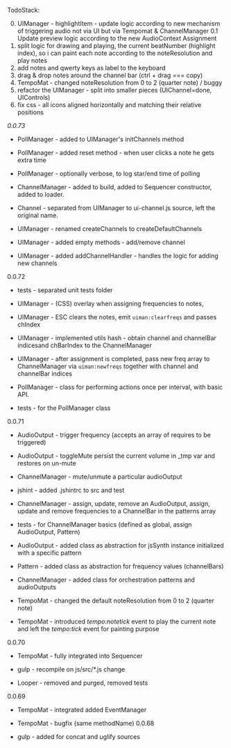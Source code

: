 TodoStack:

0. UIManager - highlightItem - update logic according to new mechanism of triggering audio not via UI but via Tempomat & ChannelManager
0.1 Update preview logic according to the new AudioContext Assignment
1. split logic for drawing and playing, the current beatNumber (highlight index), so i can paint each note according to the noteResolution and play notes
2. add notes and qwerty keys as label to the keyboard
3. drag & drop notes around the channel bar (ctrl + drag === copy)
4. TempoMat - changed noteResolution from 0 to 2 (quarter note) / buggy
5. refactor the UIManager - split into smaller pieces (UIChannel=done, UIControls)
6. fix css - all icons aligned horizontally and matching their relative 
positions

*0.0.73*

* PollManager - added to UIManager's initChannels method

* PollManager - added reset method - when user clicks a note he gets extra time

* PollManager - optionally verbose, to log star/end time of polling

* ChannelManager - added to build, added to Sequencer constructor, added to loader.

* Channel - separated from UIManager to ui-channel.js source, left the original name.

* UIManager - renamed createChannels to createDefaultChannels

* UIManager - added empty methods - add/remove channel

* UIManager - added addChannelHandler - handles the logic for adding new channels

0.0.72
* tests - separated unit tests folder

* UIManager - (CSS) overlay when assigning frequencies to notes,

* UIManager - ESC clears the notes, emit `uiman:clearfreqs` and passes chIndex 

* UIManager - implemented utils hash - obtain channel and channelBar indicesand chBarIndex to the ChannelManager

* UIManager - after assignment is completed, pass new freq array to ChannelManager via `uiman:newfreqs` together with channel and channelBar indices

* PollManager - class for performing actions once per interval, with basic API.

* tests - for the PollManager class

0.0.71
* AudioOutput - trigger frequency (accepts an array of requires to be triggered)

* AudioOutput - toggleMute persist the current volume in _tmp var and restores on un-mute

* ChannelManager - mute/unmute a particular audioOutput

* jshint - added .jshintrc to src and test

* ChannelManager - assign, update, remove an AudioOutput, assign, update and remove frequencies to a ChannelBar in the patterns array

* tests - for ChannelManager basics (defined as global, assign AudioOutput, Pattern)

* AudioOutput - added class as abstraction for jsSynth instance initialized with a specific pattern

* Pattern - added class as abstraction for frequency values (channelBars)

* ChannelManager - added class for orchestration patterns and audioOutputs

* TempoMat - changed the default noteResolution from 0 to 2 (quarter note)

* TempoMat - introduced *tempo:notetick* event to play the current note and left the *tempo:tick* event for painting purpose

0.0.70

* TempoMat - fully integrated into Sequencer

* gulp - recompile on js/src/*.js change

* Looper - removed and purged, removed tests

0.0.69

* TempoMat - integrated added EventManager

* TempoMat - bugfix (same methodName)
0.0.68
* gulp - added for concat and uglify sources